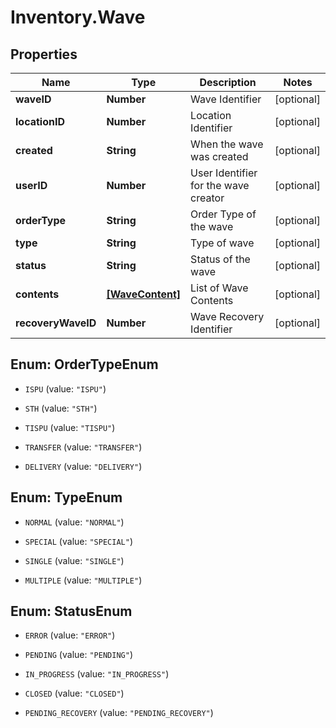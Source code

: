 # Inventory.Wave

## Properties

Name | Type | Description | Notes
------------ | ------------- | ------------- | -------------
**waveID** | **Number** | Wave Identifier | [optional] 
**locationID** | **Number** | Location Identifier | [optional] 
**created** | **String** | When the wave was created | [optional] 
**userID** | **Number** | User Identifier for the wave creator | [optional] 
**orderType** | **String** | Order Type of the wave | [optional] 
**type** | **String** | Type of wave | [optional] 
**status** | **String** | Status of the wave | [optional] 
**contents** | [**[WaveContent]**](WaveContent.md) | List of Wave Contents | [optional] 
**recoveryWaveID** | **Number** | Wave Recovery Identifier | [optional] 



## Enum: OrderTypeEnum


* `ISPU` (value: `"ISPU"`)

* `STH` (value: `"STH"`)

* `TISPU` (value: `"TISPU"`)

* `TRANSFER` (value: `"TRANSFER"`)

* `DELIVERY` (value: `"DELIVERY"`)





## Enum: TypeEnum


* `NORMAL` (value: `"NORMAL"`)

* `SPECIAL` (value: `"SPECIAL"`)

* `SINGLE` (value: `"SINGLE"`)

* `MULTIPLE` (value: `"MULTIPLE"`)





## Enum: StatusEnum


* `ERROR` (value: `"ERROR"`)

* `PENDING` (value: `"PENDING"`)

* `IN_PROGRESS` (value: `"IN_PROGRESS"`)

* `CLOSED` (value: `"CLOSED"`)

* `PENDING_RECOVERY` (value: `"PENDING_RECOVERY"`)




